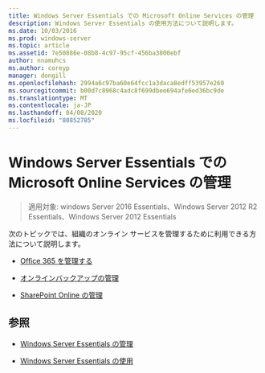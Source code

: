 ```yaml
---
title: Windows Server Essentials での Microsoft Online Services の管理
description: Windows Server Essentials の使用方法について説明します。
ms.date: 10/03/2016
ms.prod: windows-server
ms.topic: article
ms.assetid: 7e50886e-08b8-4c97-95cf-456ba3800ebf
author: nnamuhcs
ms.author: coreyp
manager: dongill
ms.openlocfilehash: 2994a6c97ba60e64fcc1a3daca8edff53957e260
ms.sourcegitcommit: b00d7c8968c4adc8f699dbee694afe6ed36bc9de
ms.translationtype: MT
ms.contentlocale: ja-JP
ms.lasthandoff: 04/08/2020
ms.locfileid: "80852785"
---
```

# <a name="manage-microsoft-online-services-in-windows-server-essentials"></a>Windows Server Essentials での Microsoft Online Services の管理

>適用対象: windows Server 2016 Essentials、Windows Server 2012 R2 Essentials、Windows Server 2012 Essentials

次のトピックでは、組織のオンライン サービスを管理するために利用できる方法について説明します。  
  
-   [Office 365 を管理する](Manage-Office-365-in-Windows-Server-Essentials.md)   
  
-   [オンラインバックアップの管理](Manage-Online-Backup-in-Windows-Server-Essentials.md)  
  
-   [SharePoint Online の管理](Manage-SharePoint-Online-in-Windows-Server-Essentials.md)  
  
## <a name="see-also"></a>参照  
  
-   [Windows Server Essentials の管理](Manage-Windows-Server-Essentials.md)  
  
-   [Windows Server Essentials の使用](../use/Use-Windows-Server-Essentials.md)